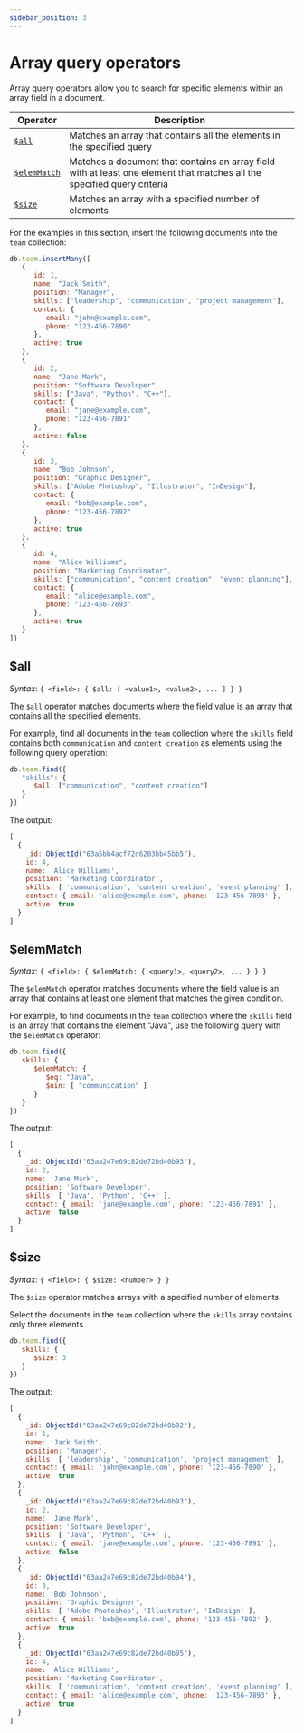 ```yaml
---
sidebar_position: 3
---
```


# Array query operators

Array query operators allow you to search for specific elements within an array field in a document.

| Operator                   | Description                                                                                                             |
| -------------------------- | ----------------------------------------------------------------------------------------------------------------------- |
| [`$all`](#all)             | Matches an array that contains all the elements in the specified query                                                  |
| [`$elemMatch`](#elemmatch) | Matches a document that contains an array field with at least one element that matches all the specified query criteria |
| [`$size`](#size)           | Matches an array with a specified number of elements                                                                    |

For the examples in this section, insert the following documents into the `team` collection:

```js
db.team.insertMany([
   {
      id: 1,
      name: "Jack Smith",
      position: "Manager",
      skills: ["leadership", "communication", "project management"],
      contact: {
         email: "john@example.com",
         phone: "123-456-7890"
      },
      active: true
   },
   {
      id: 2,
      name: "Jane Mark",
      position: "Software Developer",
      skills: ["Java", "Python", "C++"],
      contact: {
         email: "jane@example.com",
         phone: "123-456-7891"
      },
      active: false
   },
   {
      id: 3,
      name: "Bob Johnson",
      position: "Graphic Designer",
      skills: ["Adobe Photoshop", "Illustrator", "InDesign"],
      contact: {
         email: "bob@example.com",
         phone: "123-456-7892"
      },
      active: true
   },
   {
      id: 4,
      name: "Alice Williams",
      position: "Marketing Coordinator",
      skills: ["communication", "content creation", "event planning"],
      contact: {
         email: "alice@example.com",
         phone: "123-456-7893"
      },
      active: true
   }
])
```

## $all

*Syntax*: `{ <field>: { $all: [ <value1>, <value2>, ... ] } }`

The `$all` operator matches documents where the field value is an array that contains all the specified elements.

For example, find all documents in the `team` collection where the `skills` field contains both `communication` and `content creation` as elements using the following query operation:

```js
db.team.find({
   "skills": {
      $all: ["communication", "content creation"]
   }
})
```

The output:

```js
[
  {
    _id: ObjectId("63a5bb4acf72d6203bb45bb5"),
    id: 4,
    name: 'Alice Williams',
    position: 'Marketing Coordinator',
    skills: [ 'communication', 'content creation', 'event planning' ],
    contact: { email: 'alice@example.com', phone: '123-456-7893' },
    active: true
  }
]
```

## $elemMatch

*Syntax*: `{ <field>: { $elemMatch: { <query1>, <query2>, ... } } }`

The `$elemMatch` operator matches documents where the field value is an array that contains at least one element that matches the given condition.

For example, to find documents in the `team` collection where the `skills` field is an array that contains the element "Java", use the following query with the `$elemMatch` operator:

```js
db.team.find({
   skills: {
      $elemMatch: {
         $eq: "Java",
         $nin: [ "communication" ]
      }
   }
})
```

The output:

```js
[
  {
    _id: ObjectId("63aa247e69c82de72bd40b93"),
    id: 2,
    name: 'Jane Mark',
    position: 'Software Developer',
    skills: [ 'Java', 'Python', 'C++' ],
    contact: { email: 'jane@example.com', phone: '123-456-7891' },
    active: false
  }
]
```

## $size

*Syntax*: `{ <field>: { $size: <number> } }`

The `$size` operator matches arrays with a specified number of elements.

Select the documents in the `team` collection where the `skills` array contains only three elements.

```js
db.team.find({
   skills: {
      $size: 3
   }
})
```

The output:

```js
[
  {
    _id: ObjectId("63aa247e69c82de72bd40b92"),
    id: 1,
    name: 'Jack Smith',
    position: 'Manager',
    skills: [ 'leadership', 'communication', 'project management' ],
    contact: { email: 'john@example.com', phone: '123-456-7890' },
    active: true
  },
  {
    _id: ObjectId("63aa247e69c82de72bd40b93"),
    id: 2,
    name: 'Jane Mark',
    position: 'Software Developer',
    skills: [ 'Java', 'Python', 'C++' ],
    contact: { email: 'jane@example.com', phone: '123-456-7891' },
    active: false
  },
  {
    _id: ObjectId("63aa247e69c82de72bd40b94"),
    id: 3,
    name: 'Bob Johnson',
    position: 'Graphic Designer',
    skills: [ 'Adobe Photoshop', 'Illustrator', 'InDesign' ],
    contact: { email: 'bob@example.com', phone: '123-456-7892' },
    active: true
  },
  {
    _id: ObjectId("63aa247e69c82de72bd40b95"),
    id: 4,
    name: 'Alice Williams',
    position: 'Marketing Coordinator',
    skills: [ 'communication', 'content creation', 'event planning' ],
    contact: { email: 'alice@example.com', phone: '123-456-7893' },
    active: true
  }
]
```
